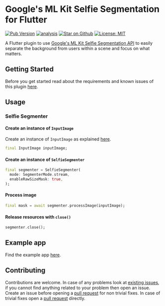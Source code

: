 # Google's ML Kit Selfie Segmentation  for Flutter

[![Pub Version](https://img.shields.io/pub/v/google_mlkit_selfie_segmentation)](https://pub.dev/packages/google_mlkit_selfie_segmentation)
[![analysis](https://github.com/block7code/plugin-ml-kit-google/actions/workflows/flutter.yml/badge.svg)](https://github.com/block7code/plugin-ml-kit-google/actions)
[![Star on Github](https://img.shields.io/github/stars/bharat-biradar/Google-Ml-Kit-plugin.svg?style=flat&logo=github&colorB=deeppink&label=stars)](https://github.com/block7code/plugin-ml-kit-google)
[![License: MIT](https://img.shields.io/badge/license-MIT-purple.svg)](https://opensource.org/licenses/MIT)

A Flutter plugin to use [Google's ML Kit Selfie Segmentation  API](https://developers.google.com/ml-kit/vision/selfie-segmentation) to easily separate the background from users within a scene and focus on what matters.

## Getting Started

Before you get started read about the requirements and known issues of this plugin [here](https://github.com/block7code/plugin-ml-kit-google#requirements).

## Usage

### Selfie Segmenter

#### Create an instance of `InputImage`

Create an instance of `InputImage` as explained [here](https://github.com/block7code/plugin-ml-kit-google/tree/master/packages/google_mlkit_commons#creating-an-inputimage).

```dart
final InputImage inputImage;
```

#### Create an instance of `SelfieSegmenter`

```dart
final segmenter = SelfieSegmenter(
  mode: SegmenterMode.stream,
  enableRawSizeMask: true,
);
```

#### Process image

```dart
final mask = await segmenter.processImage(inputImage);
```

#### Release resources with `close()`

```dart
segmenter.close();
```

## Example app

Find the example app [here](https://github.com/block7code/plugin-ml-kit-google/tree/master/packages/google_ml_kit/example).

## Contributing

Contributions are welcome.
In case of any problems look at [existing issues](https://github.com/block7code/plugin-ml-kit-google/issues), if you cannot find anything related to your problem then open an issue.
Create an issue before opening a [pull request](https://github.com/block7code/plugin-ml-kit-google/pulls) for non trivial fixes.
In case of trivial fixes open a [pull request](https://github.com/block7code/plugin-ml-kit-google/pulls) directly.
